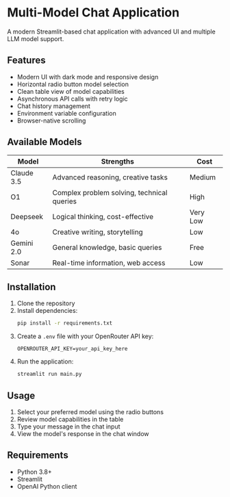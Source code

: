 # Multi-Model Chat Application

A modern Streamlit-based chat application with advanced UI and multiple LLM model support.

## Features
- Modern UI with dark mode and responsive design
- Horizontal radio button model selection
- Clean table view of model capabilities
- Asynchronous API calls with retry logic
- Chat history management
- Environment variable configuration
- Browser-native scrolling

## Available Models
| Model | Strengths | Cost |
|-------|-----------|------|
| Claude 3.5 | Advanced reasoning, creative tasks | Medium |
| O1 | Complex problem solving, technical queries | High |
| Deepseek | Logical thinking, cost-effective | Very Low |
| 4o | Creative writing, storytelling | Low |
| Gemini 2.0 | General knowledge, basic queries | Free |
| Sonar | Real-time information, web access | Low |

## Installation
1. Clone the repository
2. Install dependencies:
   ```bash
   pip install -r requirements.txt
   ```
3. Create a `.env` file with your OpenRouter API key:
   ```
   OPENROUTER_API_KEY=your_api_key_here
   ```
4. Run the application:
   ```bash
   streamlit run main.py
   ```

## Usage
1. Select your preferred model using the radio buttons
2. Review model capabilities in the table
3. Type your message in the chat input
4. View the model's response in the chat window

## Requirements
- Python 3.8+
- Streamlit
- OpenAI Python client
